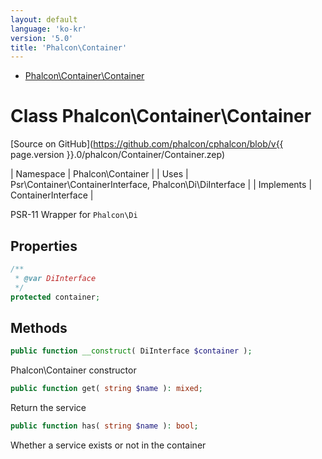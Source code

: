 ```yaml
---
layout: default
language: 'ko-kr'
version: '5.0'
title: 'Phalcon\Container'
---
```


* [Phalcon\Container\Container](#container-container)

<h1 id="container-container">Class Phalcon\Container\Container</h1>

[Source on GitHub](https://github.com/phalcon/cphalcon/blob/v{{ page.version }}.0/phalcon/Container/Container.zep)

| Namespace  | Phalcon\Container | | Uses       | Psr\Container\ContainerInterface, Phalcon\Di\DiInterface | | Implements | ContainerInterface |

PSR-11 Wrapper for `Phalcon\Di`


## Properties
```php
/**
 * @var DiInterface
 */
protected container;

```

## Methods

```php
public function __construct( DiInterface $container );
```
Phalcon\Container constructor


```php
public function get( string $name ): mixed;
```
Return the service


```php
public function has( string $name ): bool;
```
Whether a service exists or not in the container


